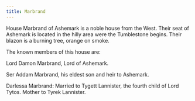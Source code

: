 ```yaml
---
title: Marbrand
---
```


House Marbrand of Ashemark is a noble house from the West. Their seat of Ashemark is located in the hilly area were the Tumblestone begins. Their blazon is a burning tree, orange on smoke.

The known members of this house are:

Lord Damon Marbrand, Lord of Ashemark.

Ser Addam Marbrand, his eldest son and heir to Ashemark.

Darlessa Marbrand: Married to Tygett Lannister, the fourth child of Lord Tytos. Mother to Tyrek Lannister. 


